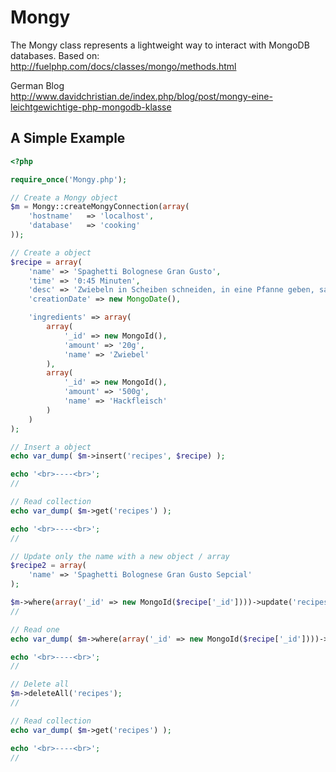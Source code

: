 Mongy
=====

The Mongy class represents a lightweight way to interact with MongoDB databases. Based on:
http://fuelphp.com/docs/classes/mongo/methods.html

German Blog<br>
http://www.davidchristian.de/index.php/blog/post/mongy-eine-leichtgewichtige-php-mongodb-klasse

## A Simple Example

```php
<?php

require_once('Mongy.php');

// Create a Mongy object
$m = Mongy::createMongyConnection(array(
    'hostname'   => 'localhost',
    'database'   => 'cooking'
));

// Create a object
$recipe = array(
    'name' => 'Spaghetti Bolognese Gran Gusto',
    'time' => '0:45 Minuten',
    'desc' => 'Zwiebeln in Scheiben schneiden, in eine Pfanne geben, salzen und in Öl gl...',
    'creationDate' => new MongoDate(),

    'ingredients' => array(
        array(
            '_id' => new MongoId(),
            'amount' => '20g',
            'name' => 'Zwiebel'
        ),
        array(
            '_id' => new MongoId(),
            'amount' => '500g',
            'name' => 'Hackfleisch'
        )
    )
);

// Insert a object
echo var_dump( $m->insert('recipes', $recipe) );

echo '<br>----<br>';
//

// Read collection
echo var_dump( $m->get('recipes') );

echo '<br>----<br>';
//

// Update only the name with a new object / array
$recipe2 = array(
    'name' => 'Spaghetti Bolognese Gran Gusto Sepcial'
);

$m->where(array('_id' => new MongoId($recipe['_id'])))->update('recipes', $recipe2, array(), false);
//

// Read one
echo var_dump( $m->where(array('_id' => new MongoId($recipe['_id'])))->getOne('recipes') );

echo '<br>----<br>';
//

// Delete all
$m->deleteAll('recipes');
//

// Read collection
echo var_dump( $m->get('recipes') );

echo '<br>----<br>';
//
```
